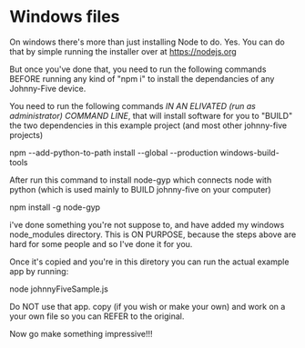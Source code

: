 # Windows files

On windows there's more than just installing Node to do.
Yes. You can do that by simple running the installer over at https://nodejs.org 

But once you've done that, you need to run the following commands BEFORE running any kind of "npm i" to install the dependancies of any Johnny-Five device.

You need to run the following commands *IN AN ELIVATED (run as administrator) COMMAND LINE*, that will install software for you to "BUILD" the two dependencies in this example project (and most other johnny-five projects)

npm --add-python-to-path install --global --production windows-build-tools

After run this command to install node-gyp which connects node with python (which is used mainly to BUILD johnny-five on your computer)

npm install -g node-gyp

i've done something you're not suppose to, and have added my windows node_modules directory. This is ON PURPOSE, because the steps above are hard for some people and so I've done it for you.

Once it's copied and you're in this diretory you can run the actual example app by running:

node johnnyFiveSample.js

Do NOT use that app. copy (if you wish or make your own) and work on a your own file so you can REFER to the original.

Now go make something impressive!!!